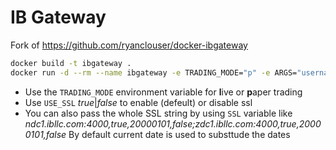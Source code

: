 IB Gateway
===

Fork of https://github.com/ryanclouser/docker-ibgateway

```bash
docker build -t ibgateway .
docker run -d --rm --name ibgateway -e TRADING_MODE="p" -e ARGS="username=IB_USERNAME password=IB_PASSWORD" -p 5900:5900 -p 4002:4002 -v `pwd`/Jts:/home/ibg/Jts/ ibgateway
```

* Use the `TRADING_MODE` environment variable for **l**ive or **p**aper trading
* Use `USE_SSL` _true_|_false_ to enable (defeult) or disable ssl
* You can also pass the whole SSL string by using `SSL` variable like _ndc1.ibllc.com:4000,true,20000101,false;zdc1.ibllc.com:4000,true,20000101,false_
  By default current date is used to substtude the dates

